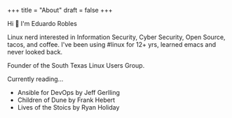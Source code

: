 +++
title = "About"
draft = false
+++

Hi 👋 I'm Eduardo Robles

Linux nerd interested in Information Security, Cyber Security, Open Source, tacos, and coffee. I've been using #linux for 12+ yrs, learned emacs and never looked back.

Founder of the South Texas Linux Users Group.

Currently reading...

-   Ansible for DevOps by Jeff Gerlling
-   Children of Dune by Frank Hebert
-   Lives of the Stoics by Ryan Holiday
